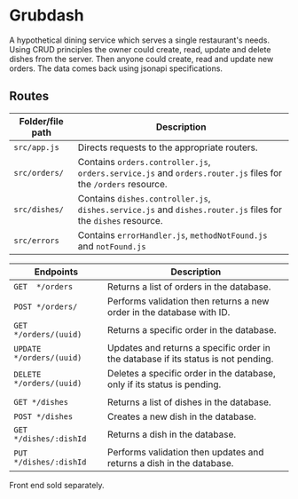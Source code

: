 # Grubdash

A hypothetical dining service which serves a single restaurant's needs. Using CRUD principles the owner could create, read, update and delete dishes from the server. Then anyone could create, read and update new orders. The data comes back using jsonapi specifications.

## Routes

| Folder/file path | Description                                                                                                   |
| ---------------- | ------------------------------------------------------------------------------------------------------------- |
| `src/app.js`     | Directs requests to the appropriate routers.                                                                  |
| `src/orders/`    | Contains `orders.controller.js`, `orders.service.js` and `orders.router.js` files for the `/orders` resource. |
| `src/dishes/`    | Contains `dishes.controller.js`, `dishes.service.js` and `dishes.router.js` files for the `dishes` resource.  |
| `src/errors`     | Contains `errorHandler.js`, `methodNotFound.js` and `notFound.js`                                             |

| Endpoints                | Description                                                                        |
| ------------------------ | ---------------------------------------------------------------------------------- |
| `GET  */orders`          | Returns a list of orders in the database.                                          |
| `POST */orders/`         | Performs validation then returns a new order in the database with ID.              |
| `GET */orders/(uuid)`    | Returns a specific order in the database.                                          |
| `UPDATE */orders/(uuid)` | Updates and returns a specific order in the database if its status is not pending. |
| `DELETE */orders/(uuid)` | Deletes a specific order in the database, only if its status is pending.           |
|                          |                                                                                    |
| `GET */dishes`           | Returns a list of dishes in the database.                                          |
| `POST */dishes`          | Creates a new dish in the database.                                                |
| `GET */dishes/:dishId`   | Returns a dish in the database.                                                    |
| `PUT */dishes/:dishId`   | Performs validation then updates and returns a dish in the database.               |
 Front end sold separately.

